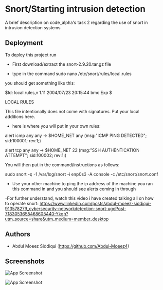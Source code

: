 
# Snort/Starting intrusion detection

A brief description on code_alpha's task 2 regarding the use of snort in intrusion detection systems


## Deployment

To deploy this project run

- First download/extract the snort-2.9.20.tar.gz file

- type in the command sudo nano /etc/snort/rules/local.rules

you should get something like this:

$Id: local.rules,v 1.11 2004/07/23 20:15:44 bmc Exp $

LOCAL RULES

This file intentionally does not come with signatures.  Put your local
 additions here.

- here is where you will put in your own rules:

alert icmp any any -> $HOME_NET any (msg:"ICMP PING DETECTED"; sid:100001; rev:1;)

alert tcp any any -> $HOME_NET 22 (msg:"SSH AUTHENTICATION ATTEMPT"; sid:100002; rev:1;)


You will then put in the command/instructions as follows:

sudo snort -q -1 /var/log/snort -i enp0s3 -A console -c /etc/snort/snort.conf

- Use your other machine to ping the ip address of the machine you ran this command in and you should see alerts coming in through


-For further understand, watch this video i have created talking all on how to operate snort:
https://www.linkedin.com/posts/abdul-moeez-siddiqui-913578279_cybersecurity-networkdetection-snort-ugcPost-7183053655468605440-Ykgh?utm_source=share&utm_medium=member_desktop








## Authors

- Abdul Moeez Siddiqui (https://github.com/Abdul-Moeez4)



## Screenshots

![App Screenshot](https://i.im.ge/2024/04/21/ZaEqny.Screenshot-2024-04-21-114645.png)

![App Screenshot](https://i.im.ge/2024/04/21/ZaEdxJ.Screenshot-2024-04-21-114352.png)

